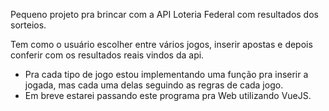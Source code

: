 Pequeno projeto pra brincar com a API Loteria Federal com resultados dos sorteios.

Tem como o usuário escolher entre vários jogos, inserir apostas e depois conferir com os resultados reais vindos da api.

- Pra cada tipo de jogo estou implementando uma função pra inserir a jogada, mas cada uma delas seguindo as regras de cada jogo.
- Em breve estarei passando este programa pra Web utilizando VueJS.